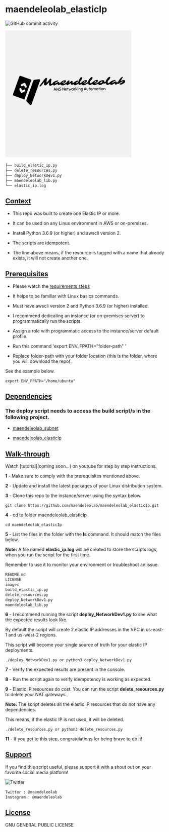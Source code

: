 # maendeleolab_elasticIp
![GitHub commit activity](https://img.shields.io/github/last-commit/maendeleolab/maendeleolab_elasticIp)

<img src="/images/banner.png" width=400>

```
├── build_elastic_ip.py
├── delete_resources.py
├── deploy_NetworkDev1.py
├── maendeleolab_lib.py
└── elastic_ip.log
```

## [Context](#Context)

- This repo was built to create one Elastic IP or more. 

- It can be used on any Linux environment in AWS or on-premises. 

- Install Python 3.6.9 (or higher) and awscli version 2.

- The scripts are idempotent.

- The line above means, if the resource is tagged with a name that already exists, it will not create another one.

## [Prerequisites](#Prerequisites)

- Please watch the [requirements steps](https://www.youtube.com/watch?v=gMM-d1uZ0Ks&t=12s)

- It helps to be familiar with Linux basics commands.

- Must have awscli version 2 and Python 3.6.9 (or higher) installed.

- I recommend dedicating an instance (or on-premises server) to programmatically run the scripts.  

- Assign a role with programmatic access to the instance/server default profile.

- Run this command 'export ENV_FPATH="folder-path" ' 

- Replace folder-path with your folder location (this is the folder, where you will download the repo). 

See the example below.

```
export ENV_FPATH="/home/ubuntu"
```

## [Dependencies](#Dependencies)
### The deploy script needs to access the build script/s in the following project.

- [maendeleolab_subnet](https://github.com/maendeleolab/maendeleolab_subnet) 

- [maendeleolab_elasticIp](https://github.com/maendeleolab/maendeleolab_elasticIp) 

## [Walk-through](#Walk-through)

Watch [tutorial](coming soon...) on youtube for step by step instructions.

**1**  - Make sure to comply with the prerequisites mentioned above.

**2**  - Update and install the latest packages of your Linux distribution system.

**3**  - Clone this repo to the instance/server using the syntax below.

```
git clone https://github.com/maendeleolab/maendeleolab_elasticIp.git
```

**4**  - cd to folder maendeleolab_elasticIp

```
cd maendeleolab_elasticIp
```

**5**  - List the files in the folder with the **ls** command. It should match the files below.

**Note:** A file named **elastic_ip.log** will be created to store the scripts logs, when you run the script for the first time.

Remember to use it to monitor your environment or troubleshoot an issue.

```
README.md
LICENSE
images
build_elastic_ip.py
delete_resources.py
deploy_NetworkDev1.py
maendeleolab_lib.py
```

**6**  - I recommend running the script **deploy_NetworkDev1.py** to see what the expected results look like.

By default the script will create 2 elastic IP addresses in the VPC in us-east-1 and us-west-2 regions.

This script will become your single source of truth for your elastic IP deployments. 

```
./deploy_NetworkDev1.py or python3 deploy_NetworkDev1.py
```

**7**  - Verify the expected results are present in the console. 

**8**  - Run the script again to verify idempotency is working as expected. 

**9**  - Elastic IP resources do cost. You can run the script **delete_resources.py** to delete your NAT gateways.
	
**Note:** The script deletes all the elastic IP resources that do not have any dependencies. 
	
This means, if the elastic IP is not used, it will be deleted. 

```
./delete_resources.py or python3 delete_resources.py
```

**11** - If you get to this step, congratulations for being brave to do it! 

## [Support](#Support)
If you find this script useful, please support it with a shout out on your favorite social media platform!

![Twitter](https://img.shields.io/twitter/follow/maendeleolab?style=social)
```
Twitter : @maendeleolab
Instagram : @maendeleolab
```
## [License](#License)
GNU GENERAL PUBLIC LICENSE

	
